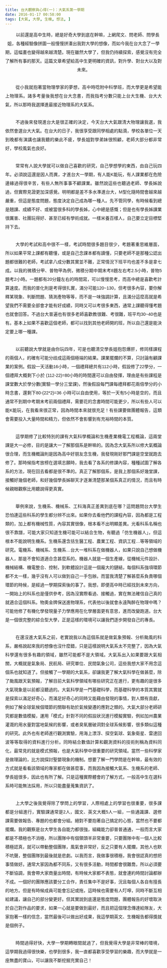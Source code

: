 ```yaml
---
title: 台大觀察與心得(一)：大氣系第一學期
date: 2016-01-17 00:58:00
tags: [大氣, 大學, 生機, 想法, ]
---
```


<div align="center" class="MsoNormal" style="text-align: center;">
<div align="center" class="MsoNormal" style="line-height: 250%;">
<div align="center" class="MsoNormal" style="line-height: 200%;">
<div style="text-align: -webkit-center;">
<span style="font-family: &#x5FAE;&#x8EDF;&#x6B63;&#x9ED1;&#x9AD4;, sans-serif; text-align: justify;">&#xA0; &#xA0; &#xA0; &#xA0;</span><span style="font-family: &#x5FAE;&#x8EDF;&#x6B63;&#x9ED1;&#x9AD4;, sans-serif; text-align: justify;">&#x4EE5;&#x524D;&#x9084;&#x662F;&#x9AD8;&#x4E2D;&#x751F;&#x6642;&#xFF0C;&#x7E3D;&#x662F;&#x597D;&#x5947;&#x5927;&#x5B78;&#x5230;&#x5E95;&#x5728;&#x5E79;&#x561B;&#xFF0C;&#x4E0A;&#x7DB2;&#x722C;&#x6587;&#x3001;&#x554F;&#x8001;&#x5E2B;&#x3001;&#x554F;&#x5B78;&#x9577;&#x59D0;&#xFF0C;&#x5404;&#x7A2E;&#x7D93;&#x9A57;&#x50CF;&#x62FC;&#x5716;&#x4E00;&#x822C;&#x6162;&#x6162;&#x62FC;&#x6E4A;&#x51FA;&#x6211;&#x5C0D;&#x5927;&#x5B78;&#x7684;&#x60F3;&#x50CF;&#xFF0C;&#x800C;&#x5982;&#x4ECA;&#x6211;&#x5728;&#x53F0;&#x5927;&#x5FF5;&#x4E86;&#x4E00;&#x5B78;&#x671F;&#xFF0C;&#x9019;&#x5E45;&#x756B;&#x4E5F;&#x8B8A;&#x5F97;&#x8D8A;&#x4F86;&#x8D8A;&#x6E05;&#x695A;&#x3002;&#x73FE;&#x5728;&#x96D6;&#x7136;&#x5927;&#x5B78;&#x4E86;&#xFF0C;&#x4F46;&#x6211;&#x4ECD;&#x6301;&#x7E8C;&#x63A2;&#x7D22;&#xFF0C;&#x611F;&#x89BA;&#x6C92;&#x6709;&#x5B8C;&#x5168;&#x4E86;&#x89E3;&#x6240;&#x6709;&#x4E8B;&#x7684;&#x90A3;&#x5929;&#x3002;&#x9019;&#x7BC7;&#x6587;&#x7AE0;&#x5E0C;&#x671B;&#x7D66;&#x9AD8;&#x4E2D;&#x751F;&#x66F4;&#x660E;&#x78BA;&#x7684;&#x8CC7;&#x8A0A;&#xFF0C;&#x5C0D;&#x5347;&#x5B78;&#x3001;&#x5C0D;&#x53F0;&#x5927;&#x4EE5;&#x53CA;&#x5C0D;&#x672A;&#x4F86;&#x3002;</span></div>
</div>
<div class="MsoNormal" style="line-height: 200%; text-align: justify; text-justify: inter-ideograph;">
<br>
<!-- more --> 
<a name="more"></a></div>
<div class="MsoNormal" style="line-height: 200%; text-align: justify; text-justify: inter-ideograph;">
<span lang="EN-US" style="font-family: &quot;&#x5FAE;&#x8EDF;&#x6B63;&#x9ED1;&#x9AD4;&quot; , sans-serif;">&#xA0;&#xA0;&#xA0;&#xA0;&#xA0;&#xA0;&#xA0; </span><span style="font-family: &quot;&#x5FAE;&#x8EDF;&#x6B63;&#x9ED1;&#x9AD4;&quot; , sans-serif;">&#x5F9E;&#x5C0F;&#x6211;&#x5C31;&#x62B1;&#x8457;&#x7576;&#x7269;&#x7406;&#x5B78;&#x5BB6;&#x7684;&#x5922;&#x60F3;&#xFF0C;&#x9AD8;&#x4E2D;&#x6642;&#x5538;&#x9644;&#x4E2D;&#x79D1;&#x5B78;&#x73ED;&#xFF0C;&#x800C;&#x5927;&#x5B78;&#x66F4;&#x662F;&#x5E0C;&#x671B;&#x80FD;&#x4E0A;&#x7269;&#x7406;&#x7CFB;&#x3002;&#x8AF8;&#x591A;&#x8003;&#x91CF;&#x5F8C;&#x6211;&#x60F3;&#x5728;&#x53F0;&#x5927;&#x5FF5;&#x66F8;&#xFF0C;&#x800C;&#x6211;&#x6307;&#x8003;&#x5206;&#x6578;&#x53EA;&#x80FD;&#x4E0A;&#x53F0;&#x5927;&#x751F;&#x6A5F;&#x3001;&#x53F0;&#x5927;&#x5927;&#x6C23;&#xFF0C;&#x6240;&#x4EE5;&#x90A3;&#x6642;&#x6211;&#x9078;&#x64C7;&#x9032;&#x6700;&#x63A5;&#x8FD1;&#x7269;&#x7406;&#x7CFB;&#x7684;&#x5927;&#x6C23;&#x7CFB;&#x3002;<span lang="EN-US"><o:p></o:p></span></span></div>
<div class="MsoNormal" style="line-height: 200%; text-align: justify; text-justify: inter-ideograph;">
<br></div>
<div class="MsoNormal" style="line-height: 200%; text-align: justify; text-justify: inter-ideograph;">
<span lang="EN-US" style="font-family: &quot;&#x5FAE;&#x8EDF;&#x6B63;&#x9ED1;&#x9AD4;&quot; , sans-serif;">&#xA0;&#xA0;&#xA0;&#xA0;&#xA0;&#xA0;&#xA0; </span><span style="font-family: &quot;&#x5FAE;&#x8EDF;&#x6B63;&#x9ED1;&#x9AD4;&quot; , sans-serif;">&#x4E0D;&#x904E;&#x5F8C;&#x4F86;&#x767C;&#x73FE;&#x9032;&#x53F0;&#x5927;&#x662F;&#x5F88;&#x6B63;&#x78BA;&#x7684;&#x6C7A;&#x5B9A;&#xFF0C;&#x4ECA;&#x5929;&#x53F0;&#x5927;&#x5927;&#x6C23;&#x8DDF;&#x6E05;&#x5927;&#x7269;&#x7406;&#x8B93;&#x6211;&#x9078;&#xFF0C;&#x6211;&#x4F9D;&#x7136;&#x6703;&#x9078;&#x53F0;&#x5927;&#x5927;&#x6C23;&#x3002;&#x5728;&#x53F0;&#x5927;&#x7684;&#x65E5;&#x5B50;&#xFF0C;&#x6211;&#x5F88;&#x4EAB;&#x53D7;&#x8DDF;&#x540C;&#x5B78;&#x76F8;&#x8655;&#x7684;&#x9EDE;&#x6EF4;&#xFF0C;&#x5B78;&#x6821;&#x5404;&#x55AE;&#x4F4D;&#x4E00;&#x5929;&#x5230;&#x665A;&#x90FD;&#x6709;&#x6F14;&#x8B1B;&#x4E5F;&#x8B93;&#x6211;&#x807D;&#x7684;&#x6A02;&#x6B64;&#x4E0D;&#x75B2;&#xFF0C;&#x5B78;&#x9577;&#x59D0;&#x5C0D;&#x5B78;&#x5F1F;&#x59B9;&#x5F88;&#x7167;&#x9867;&#xFF0C;&#x8001;&#x5E2B;&#x5927;&#x90E8;&#x5206;&#x90FD;&#x975E;&#x5E38;&#x597D;&#xFF0C;&#x5B78;&#x6821;&#x98A8;&#x6C23;&#x4E5F;&#x826F;&#x597D;&#x3002;<span lang="EN-US"><o:p></o:p></span></span></div>
<div class="MsoNormal" style="line-height: 200%; text-align: justify; text-justify: inter-ideograph;">
<br></div>
<div class="MsoNormal" style="line-height: 200%; text-align: justify; text-justify: inter-ideograph;">
<span lang="EN-US" style="font-family: &quot;&#x5FAE;&#x8EDF;&#x6B63;&#x9ED1;&#x9AD4;&quot; , sans-serif;">&#xA0;&#xA0;&#xA0;&#xA0;&#xA0;&#xA0;&#xA0; </span><span style="font-family: &quot;&#x5FAE;&#x8EDF;&#x6B63;&#x9ED1;&#x9AD4;&quot; , sans-serif;">&#x5E38;&#x5E38;&#x6709;&#x4EBA;&#x8AAA;&#x5927;&#x5B78;&#x5C31;&#x53EF;&#x4EE5;&#x505A;&#x81EA;&#x5DF1;&#x559C;&#x6B61;&#x7684;&#x7814;&#x7A76;&#xFF0C;&#x81EA;&#x5DF1;&#x5B78;&#x60F3;&#x5B78;&#x7684;&#x6771;&#x897F;&#xFF0C;&#x7531;&#x81EA;&#x5DF1;&#x73A9;&#x56DB;&#x5E74;&#x3002;&#x5FC5;&#x9808;&#x8AAA;&#x9019;&#x9084;&#x662F;&#x56E0;&#x4EBA;&#x800C;&#x7570;&#xFF0C;&#x624D;&#x9032;&#x53F0;&#x5927;&#x4E00;&#x5B78;&#x671F;&#xFF0C;&#x6709;&#x4EBA;&#x80FD;<span lang="EN-US">K</span>&#x80FD;&#x73A9;&#xFF0C;&#x6709;&#x4EBA;&#x8AB2;&#x696D;&#x90FD;&#x5728;&#x5371;&#x96AA;&#x908A;&#x7DE3;&#x904E;&#x5F97;&#x5F88;&#x8F9B;&#x82E6;&#xFF0C;&#x6709;&#x4E9B;&#x4EBA;&#x7121;&#x6240;&#x4E8B;&#x4E8B;&#x4E0D;&#x9867;&#x8AB2;&#x696D;&#x3002;&#x96D6;&#x7136;&#x8AAA;&#x9019;&#x4E9B;&#x4E5F;&#x807D;&#x904E;&#x8001;&#x5E2B;&#x3001;&#x5B78;&#x9577;&#x59CA;&#x8AAA;&#x904E;&#xFF0C;&#x4F46;&#x5BE6;&#x969B;&#x898B;&#x8B49;&#x66F4;&#x52A0;&#x6DF1;&#x611F;&#x89BA;&#x3002;&#x660E;&#x660E;&#x90FD;&#x662F;&#x5DEE;&#x4E0D;&#x591A;&#x6C34;&#x6E96;&#x9032;&#x53F0;&#x5927;&#xFF0C;<span lang="EN-US">M</span>&#x578B;&#x5316;&#x96A8;&#x6642;&#x9593;&#x6703;&#x8D8A;&#x4F86;&#x8D8A;&#x56B4;&#x91CD;&#xFF0C;&#x4F46;&#x9019;&#x662F;&#x614B;&#x5EA6;&#x554F;&#x984C;&#xFF0C;&#x614B;&#x5EA6;&#x6C7A;&#x5B9A;&#x81EA;&#x5DF1;&#x6210;&#x70BA;&#x54EA;&#x4E00;&#x7A2E;&#x4EBA;&#x3002;&#x5148;&#x4E0D;&#x7BA1;&#x540C;&#x5B78;&#xFF0C;&#x6709;&#x6642;&#x5019;&#x770B;&#x5230;&#x7E3D;&#x662F;&#x7FF9;&#x8AB2;&#x3001;&#x6210;&#x7E3E;&#x4E0D;&#x597D;&#x3001;&#x6216;&#x88AB;&#x7576;&#x5F88;&#x591A;&#x79D1;&#x7684;&#x5B78;&#x9577;&#x59CA;&#xFF0C;&#x5FC3;&#x4E2D;&#x7E3D;&#x662F;&#x611F;&#x6168;&#xFF1B;&#x4F46;&#x662F;&#x4E5F;&#x6709;&#x5B78;&#x9577;&#x59CA;&#x8AB2;&#x696D;&#x5F88;&#x53B2;&#x5BB3;&#x3001;&#x793E;&#x5718;&#x73A9;&#x5F97;&#x597D;&#x3001;&#x751A;&#x81F3;&#x5DF2;&#x7D93;&#x6709;&#x5B78;&#x8853;&#x6210;&#x5C31;&#x3002;&#x4E00;&#x6A23;&#x7C73;&#x990A;&#x767E;&#x6A23;&#x4EBA;&#xFF0C;&#x81EA;&#x5DF1;&#x8981;&#x7ACB;&#x5B9A;&#x76EE;&#x6A19;&#x5805;&#x6301;&#x4E0B;&#x53BB;&#x3002;<span lang="EN-US"><o:p></o:p></span></span></div>
<div class="MsoNormal" style="line-height: 200%; text-align: justify; text-justify: inter-ideograph;">
<br></div>
<div class="MsoNormal" style="line-height: 200%; text-align: justify; text-justify: inter-ideograph;">
<span lang="EN-US" style="font-family: &quot;&#x5FAE;&#x8EDF;&#x6B63;&#x9ED1;&#x9AD4;&quot; , sans-serif;">&#xA0;&#xA0;&#xA0;&#xA0;&#xA0;&#xA0;&#xA0; </span><span style="font-family: &quot;&#x5FAE;&#x8EDF;&#x6B63;&#x9ED1;&#x9AD4;&quot; , sans-serif;">&#x5927;&#x5B78;&#x7684;&#x8003;&#x8A66;&#x548C;&#x9AD8;&#x4E2D;&#x5F88;&#x4E0D;&#x4E00;&#x6A23;&#xFF0C;&#x8003;&#x8A66;&#x6642;&#x9593;&#x5F88;&#x591A;&#x984C;&#x76EE;&#x5F88;&#x5C11;&#xFF0C;&#x8003;&#x984C;&#x8457;&#x91CD;&#x601D;&#x7DAD;&#x5C64;&#x9762;&#xFF0C;&#x6240;&#x4EE5;&#x5982;&#x679C;&#x5E73;&#x5E38;&#x4E0A;&#x8AB2;&#x90FD;&#x6709;&#x807D;&#x61C2;&#xFF0C;&#x6216;&#x662F;&#x81EA;&#x5DF1;&#x5FF5;&#x8AB2;&#x672C;&#x90FD;&#x6709;&#x8B80;&#x61C2;&#xFF0C;&#x53EA;&#x8981;&#x8001;&#x5E2B;&#x4E0D;&#x662F;&#x90A3;&#x7A2E;&#x516C;&#x8A8D;&#x51FA;&#x984C;&#x90FD;&#x5F88;&#x96E3;&#x7684;&#x8001;&#x5E2B;&#xFF0C;&#x8003;&#x8A66;&#x62FF;&#x516B;&#x6210;&#x5206;&#x6578;&#x5176;&#x5BE6;&#x4E26;&#x4E0D;&#x96E3;&#xFF0C;&#x6B63;&#x5E38;&#x60C5;&#x6CC1;&#x4E0B;&#x73ED;&#x5E73;&#x5747;&#x4E5F;&#x5DEE;&#x4E0D;&#x591A;&#x662F;&#x62FF;&#x4E03;&#x6210;&#x3002;&#x4EE5;&#x6211;&#x7684;&#x5FAE;&#x7A4D;&#x5206;&#x7532;&#x3001;&#x666E;&#x7269;&#x7532;&#x70BA;&#x4F8B;&#xFF0C;&#x5FAE;&#x7A4D;&#x5206;&#x671F;&#x4E2D;&#x671F;&#x672B;&#x8003;<span lang="EN-US">8</span>&#x984C;&#x5DE6;&#x53F3;&#x8003;<span lang="EN-US">2.5</span>&#x5C0F;&#x6642;&#xFF0C;&#x666E;&#x7269;<span lang="EN-US">5</span>&#x984C;&#x8003;<span lang="EN-US">2</span>&#x5C0F;&#x6642;&#x3002;&#x4E00;&#x984C;&#x90FD;&#x6709;<span lang="EN-US">20</span>&#x5206;&#x9418;&#x5DE6;&#x53F3;&#x7684;&#x6642;&#x9593;&#x5BEB;&#xFF0C;&#x53EF;&#x4EE5;&#x6162;&#x6162;&#x601D;&#x8003;&#xFF0C;&#x800C;&#x9AD8;&#x4E2D;&#x7E3D;&#x662F;&#x559C;&#x6B61;&#x8003;&#x8A08;&#x7B97;&#x901F;&#x5EA6;&#x3002;&#x800C;&#x6211;&#x7684;&#x666E;&#x5316;&#x5247;&#x662F;&#x8003;&#x5F97;&#x5F88;&#x624E;&#x5BE6;&#xFF0C;&#x6EFF;&#x5206;&#x53EF;&#x80FD;<span lang="EN-US">120~130</span>&#xFF0C;&#x4F46;&#x8003;&#x5F88;&#x591A;&#x5167;&#x5BB9;&#xFF0C;&#x8981;&#x4F60;&#x89E3;&#x91CB;&#x67D0;&#x73FE;&#x8C61;&#x3001;&#x5224;&#x65B7;&#x554F;&#x984C;&#x3001;&#x731C;&#x6E2C;&#x7522;&#x7269;&#x7B49;&#x7B49;&#xFF0C;&#x800C;&#x4E0D;&#x662F;&#x4E00;&#x5473;&#x5F37;&#x8ABF;&#x8A08;&#x7B97;&#xFF0C;&#x4E14;&#x6EFF;&#x5206;&#x9019;&#x9EBC;&#x9AD8;&#x5C31;&#x662F;&#x5E0C;&#x671B;&#x6211;&#x5011;&#x4E0D;&#x9700;&#x8981;&#x5168;&#x90E8;&#x6703;&#x624D;&#x80FD;&#x6709;&#x597D;&#x6210;&#x7E3E;&#xFF0C;&#x540C;&#x6642;&#x53C8;&#x53EF;&#x4EE5;&#x8003;&#x5F88;&#x591A;&#x6771;&#x897F;&#xFF0C;&#x901A;&#x5E38;&#x4E0A;&#x8AB2;&#x807D;&#x5F97;&#x61C2;&#x8003;&#x984C;&#x4E5F;&#x5C31;&#x6703;&#x56DE;&#x7B54;&#x3002;&#x4E0D;&#x904E;&#x53F0;&#x5927;&#x666E;&#x904D;&#x4E5F;&#x6709;&#x5F88;&#x591A;&#x8001;&#x5E2B;&#x559C;&#x6B61;&#x6559;&#x5F88;&#x96E3;&#x3001;&#x8003;&#x5F88;&#x96E3;&#xFF0C;&#x73ED;&#x5E73;&#x5747;<span lang="EN-US">30~40</span>&#x4E5F;&#x662F;&#x6709;&#x3002;&#x57FA;&#x672C;&#x4E0A;&#x5982;&#x679C;&#x4E0D;&#x559C;&#x6B61;&#x9019;&#x500B;&#x8001;&#x5E2B;&#xFF0C;&#x90FD;&#x53EF;&#x4EE5;&#x627E;&#x5230;&#x5176;&#x4ED6;&#x8001;&#x5E2B;&#x958B;&#x7684;&#x73ED;&#xFF0C;&#x6240;&#x4EE5;&#x81EA;&#x5DF1;&#x9084;&#x662F;&#x80FD;&#x6C7A;&#x5B9A;&#x8981;&#x4E0A;&#x54EA;&#x4E00;&#x7A2E;&#x8AB2;&#x3002;<span lang="EN-US"><o:p></o:p></span></span></div>
<div class="MsoNormal" style="line-height: 200%; text-align: justify; text-justify: inter-ideograph;">
<br></div>
<div class="MsoNormal" style="line-height: 200%; text-align: justify; text-justify: inter-ideograph;">
<span lang="EN-US" style="font-family: &quot;&#x5FAE;&#x8EDF;&#x6B63;&#x9ED1;&#x9AD4;&quot; , sans-serif;">&#xA0;&#xA0;&#xA0;&#xA0;&#xA0;&#xA0;&#xA0; </span><span style="font-family: &quot;&#x5FAE;&#x8EDF;&#x6B63;&#x9ED1;&#x9AD4;&quot; , sans-serif;">&#x4EE5;&#x524D;&#x807D;&#x8AAA;&#x5927;&#x5B78;&#x5C31;&#x662F;&#x7531;&#x4F60;&#x73A9;&#x56DB;&#x5E74;&#xFF0C;&#x53EF;&#x662F;&#x4E5F;&#x807D;&#x6E05;&#x4EA4;&#x5B78;&#x9577;&#x59D0;&#x62B1;&#x6028;&#x7206;&#x809D;&#xFF0C;&#x4FEE;&#x540C;&#x6A23;&#x8AB2;&#x7A0B;&#x7684;&#x5169;&#x500B;&#x4EBA;&#xFF0C;&#x7684;&#x78BA;&#x6709;&#x53EF;&#x80FD;&#x5206;&#x6B67;&#x6210;&#x9019;&#x5169;&#x500B;&#x6975;&#x7AEF;&#x7684;&#x7D50;&#x679C;&#x3002;&#x8AB2;&#x696D;&#x64FA;&#x721B;&#x7684;&#x4E0D;&#x7B97;&#xFF0C;&#x53EA;&#x8A0E;&#x8AD6;&#x6709;&#x9867;&#x8AB2;&#x696D;&#x7684;&#x6848;&#x4F8B;&#x3002;&#x5047;&#x8A2D;&#x4E00;&#x5929;&#x6D3B;&#x52D5;<span lang="EN-US">16</span>&#x5C0F;&#x6642;&#xFF0C;&#x4E00;&#x500B;&#x79AE;&#x62DC;&#x7E3D;&#x5171;&#x6709;<span lang="EN-US">112</span>&#x5C0F;&#x6642;&#xFF0C;&#x5047;&#x8A2D;&#x4FEE;&#x4E86;<span lang="EN-US">22</span>&#x5B78;&#x5206;&#xFF0C;&#x4E00;&#x500B;&#x79AE;&#x62DC;&#x5927;&#x6982;&#x5269;&#x4E0B;&#x5C0F;&#x65BC;<span lang="EN-US"> (112-22)=80</span>&#x5C0F;&#x6642;&#x7684;&#x6642;&#x9593;&#x9084;&#x53EF;&#x4EE5;&#x81EA;&#x7531;&#x767C;&#x63EE;&#xFF0C;&#x7406;&#x7531;&#x662F;&#x6709;&#x4E9B;&#x8AB2;&#x7A0B;&#x662F;&#x8AB2;&#x5802;&#x6578;&#x5927;&#x65BC;&#x5B78;&#x5206;&#x6578;<span lang="EN-US">(</span>&#x5BE6;&#x9A57;&#x4E00;&#x5B78;&#x5206;&#x4E09;&#x5802;&#x8AB2;<span lang="EN-US">)</span>&#xFF0C;&#x7136;&#x5F8C;&#x5047;&#x8A2D;&#x6BCF;&#x9580;&#x8AB2;&#x6BCF;&#x79AE;&#x62DC;&#x90FD;&#x82B1;&#x5169;&#x500D;&#x5B78;&#x5206;&#x7684;&#x5C0F;&#x6642;&#x5FF5;&#x66F8;&#xFF0C;&#x9084;&#x5269;&#x4E0B;<span lang="EN-US">80-(22*2)=36 </span>&#x5C0F;&#x6642;&#x53EF;&#x4EE5;&#x81EA;&#x7531;&#x4F7F;&#x7528;&#xFF0C;&#x7B49;&#x65BC;&#x4E00;&#x5929;&#x6709;<span lang="EN-US">5</span>&#x5C0F;&#x6642;&#x662F;&#x7A7A;&#x7684;&#xFF0C;&#x800C;&#x4E14;&#x901A;&#x5E38;&#x4E0D;&#x5230;&#x671F;&#x4E2D;&#x8003;&#x671F;&#x672B;&#x8003;&#x524D;&#x5169;&#x500B;&#x79AE;&#x62DC;&#xFF0C;&#x9700;&#x8981;&#x82B1;&#x7684;&#x5FF5;&#x66F8;&#x6642;&#x9593;&#x53EF;&#x80FD;&#x66F4;&#x5C11;&#xFF0C;&#x6240;&#x4EE5;&#x6709;&#x4E9B;&#x4EBA;&#x53EF;&#x4EE5;&#x80FD;<span lang="EN-US">K</span>&#x80FD;&#x73A9;&#xFF0C;&#x5728;&#x6211;&#x770B;&#x4F86;&#x5F88;&#x6B63;&#x5E38;&#xFF0C;&#x56E0;&#x70BA;&#x6642;&#x9593;&#x672C;&#x4F86;&#x5C31;&#x5F88;&#x5145;&#x8DB3;&#xFF01;&#x6709;&#x4E9B;&#x8AB2;&#x8981;&#x505A;&#x5718;&#x9AD4;&#x5831;&#x544A;&#xFF0C;&#x9019;&#x985E;&#x6703;&#x9700;&#x8981;&#x6295;&#x5165;&#x5927;&#x91CF;&#x6642;&#x9593;&#x548C;&#x7CBE;&#x529B;&#xFF0C;&#x4F46;&#x4F9D;&#x7136;&#x4E0D;&#x6703;&#x5F71;&#x97FF;&#x5230;&#x6709;&#x5145;&#x88D5;&#x6642;&#x9593;&#x7684;&#x672C;&#x8CEA;&#x3002;<span lang="EN-US"><o:p></o:p></span></span></div>
<div class="MsoNormal" style="line-height: 200%; text-align: justify; text-justify: inter-ideograph;">
<br></div>
<div class="MsoNormal" style="line-height: 200%; text-align: justify; text-justify: inter-ideograph;">
<span lang="EN-US" style="font-family: &quot;&#x5FAE;&#x8EDF;&#x6B63;&#x9ED1;&#x9AD4;&quot; , sans-serif;">&#xA0;&#xA0;&#xA0;&#xA0;&#xA0;&#xA0;&#xA0; </span><span style="font-family: &quot;&#x5FAE;&#x8EDF;&#x6B63;&#x9ED1;&#x9AD4;&quot; , sans-serif;">&#x9019;&#x5B78;&#x671F;&#x4FEE;&#x4E86;&#x6BD4;&#x8F03;&#x7279;&#x5225;&#x7684;&#x8AB2;&#x6709;&#x5927;&#x6C23;&#x79D1;&#x5B78;&#x6982;&#x8AD6;&#x548C;&#x751F;&#x6A5F;&#x7522;&#x696D;&#x6A5F;&#x96FB;&#x5DE5;&#x7A0B;&#x6982;&#x8AD6;&#xFF0C;&#x9019;&#x5169;&#x5802;&#x8AB2;&#x662F;&#x5927;&#x4E00;&#x5FC5;&#x4FEE;&#xFF0C;&#x76EE;&#x7684;&#x662F;&#x8B93;&#x5927;&#x4E00;&#x4E86;&#x89E3;&#x90A3;&#x500B;&#x7CFB;&#x662F;&#x5E79;&#x561B;&#x7684;&#x3002;&#x56E0;&#x70BA;&#x5FF5;&#x5927;&#x6C23;&#x7CFB;&#x6240;&#x4EE5;&#x4FEE;&#x5927;&#x6C23;&#x6982;&#x8AD6;&#x5F88;&#x5408;&#x7406;&#xFF0C;&#x800C;&#x751F;&#x6A5F;&#x6982;&#x8AD6;&#x5247;&#x662F;&#x56E0;&#x70BA;&#x9AD8;&#x4E2D;&#x597D;&#x670B;&#x53CB;&#x5FF5;&#x751F;&#x6A5F;&#xFF0C;&#x6211;&#x767C;&#x73FE;&#x525B;&#x597D;&#x90A3;&#x9580;&#x8AB2;&#x662F;&#x7A7A;&#x5802;&#x5C31;&#x8DD1;&#x53BB;&#x4FEE;&#x4E86;&#x3002;&#x90A3;&#x6642;&#x5019;&#x6307;&#x8003;&#x653E;&#x699C;&#x5728;&#x9078;&#x586B;&#x5FD7;&#x9858;&#x6642;&#xFF0C;&#x6211;&#x53BB;&#x770B;&#x4E86;&#x5404;&#x7CFB;&#x7684;&#x4FEE;&#x8AB2;&#x5167;&#x5BB9;&#xFF0C;&#x7A2E;&#x7A2E;&#x8A66;&#x5716;&#x4E86;&#x89E3;&#x5404;&#x7CFB;&#x7684;&#x65B9;&#x6CD5;&#xFF0C;&#x73FE;&#x5728;&#x56DE;&#x53BB;&#x770B;&#x90FD;&#x662F;&#x5F88;&#x4E0D;&#x6E96;&#x7684;&#x3002;&#x771F;&#x6B63;&#x4E86;&#x89E3;&#x90A3;&#x500B;&#x7CFB;&#xFF0C;&#x662F;&#x6211;&#x4E0A;&#x90A3;&#x500B;&#x7CFB;&#x597D;&#x5E7E;&#x5802;&#x8AB2;&#xFF0C;&#x63A5;&#x89F8;&#x597D;&#x5E7E;&#x500B;&#x8001;&#x5E2B;&#xFF0C;&#x548C;&#x597D;&#x5E7E;&#x500B;&#x5B78;&#x9577;&#x59CA;&#x804A;&#x5929;&#x624D;&#x9010;&#x6F38;&#x6E05;&#x695A;&#x90A3;&#x67D0;&#x500B;&#x7CFB;&#x771F;&#x6B63;&#x7684;&#x60C5;&#x6CC1;&#xFF0C;&#x800C;&#x4E14;&#x6709;&#x6642;&#x5019;&#x89AA;&#x773C;&#x89C0;&#x5BDF;&#x6BD4;&#x7528;&#x807D;&#x8AAA;&#x5F97;&#x66F4;&#x771F;&#x5BE6;&#x3002;<span lang="EN-US"><o:p></o:p></span></span></div>
<div class="MsoNormal" style="line-height: 200%; text-align: justify; text-justify: inter-ideograph;">
<br></div>
<div class="MsoNormal" style="line-height: 200%; text-align: justify; text-justify: inter-ideograph;">
<span lang="EN-US" style="font-family: &quot;&#x5FAE;&#x8EDF;&#x6B63;&#x9ED1;&#x9AD4;&quot; , sans-serif;">&#xA0;&#xA0;&#xA0;&#xA0;&#xA0;&#xA0;&#xA0; </span><span style="font-family: &quot;&#x5FAE;&#x8EDF;&#x6B63;&#x9ED1;&#x9AD4;&quot; , sans-serif;">&#x8209;&#x4F8B;&#x4F86;&#x8AAA;&#xFF0C;&#x751F;&#x6A5F;&#x7CFB;&#x3001;&#x6A5F;&#x68B0;&#x7CFB;&#x3001;&#x5DE5;&#x79D1;&#x6D77;&#x771F;&#x6B63;&#x5DEE;&#x7570;&#x5230;&#x5E95;&#x5728;&#x54EA;&#xFF1F;&#x9019;&#x554F;&#x984C;&#x554F;&#x53F0;&#x5927;&#x5B78;&#x751F;&#x6050;&#x6015;&#x9023;&#x9019;&#x4E9B;&#x79D1;&#x7CFB;&#x7684;&#x5B78;&#x751F;&#x90FD;&#x5206;&#x8FA8;&#x4E0D;&#x51FA;&#x4F86;&#x3002;&#x5982;&#x679C;&#x4F60;&#x53BB;&#x770B;&#x4ED6;&#x5011;&#x7684;&#x8AB2;&#x7A0B;&#x5167;&#x5BB9;&#xFF0C;&#x56E0;&#x70BA;&#x90FD;&#x662F;&#x5DE5;&#x7A0B;&#x985E;&#x7684;&#xFF0C;&#x52A0;&#x4E0A;&#x90FD;&#x6709;&#x6A5F;&#x68B0;&#x6027;&#x8CEA;&#xFF0C;&#x5167;&#x5BB9;&#x5176;&#x5BE6;&#x5F88;&#x50CF;&#xFF0C;&#x6839;&#x672C;&#x770B;&#x4E0D;&#x51FA;&#x660E;&#x986F;&#x5DEE;&#x7570;&#x3002;&#x5149;&#x770B;&#x79D1;&#x7CFB;&#x540D;&#x7A31;&#x4E5F;&#x5F88;&#x4E0D;&#x9760;&#x8B5C;&#xFF0C;&#x53EF;&#x80FD;&#x5927;&#x5BB6;&#x53EA;&#x77E5;&#x9053;&#x751F;&#x6A5F;&#x53EF;&#x80FD;&#x53EF;&#x4EE5;&#x7D50;&#x5408;&#x751F;&#x7269;&#xFF0C;&#x6709;&#x807D;&#x904E;&#x300C;&#x4EFF;&#x751F;&#x6A5F;&#x5668;&#x4EBA;&#x300D;&#xFF0C;&#x4F46;&#x9019;&#x6839;&#x672C;&#x4E0D;&#x80FD;&#x8AAA;&#x660E;&#x751F;&#x6A5F;&#x7CFB;&#x3002;&#x751F;&#x6A5F;&#x7CFB;&#x9084;&#x542B;&#x62EC;&#x751F;&#x91AB;&#x5DE5;&#x7A0B;&#x3001;&#x8FB2;&#x696D;&#x5DE5;&#x7A0B;&#x3001;&#x8CC7;&#x8A0A;&#x5DE5;&#x7A0B;&#x2026;&#x7B49;&#x7B49;&#x9818;&#x57DF;&#x7684;&#x7814;&#x7A76;&#x3002;&#x96FB;&#x6A5F;&#x7CFB;&#x3001;&#x6A5F;&#x68B0;&#x7CFB;&#x3001;&#x751F;&#x6A5F;&#x7CFB;&#x2026;&#x53F0;&#x5927;&#x4E00;&#x5806;&#x79D1;&#x7CFB;&#x5728;&#x505A;&#x6A5F;&#x5668;&#x4EBA;&#xFF0C;&#x5982;&#x679C;&#x53EA;&#x8AAA;&#x81EA;&#x5DF1;&#x60F3;&#x505A;&#x6A5F;&#x5668;&#x4EBA;&#xFF0C;&#x90A3;&#x662F;&#x4E0D;&#x6703;&#x77E5;&#x9053;&#x9069;&#x5408;&#x5FF5;&#x751A;&#x9EBC;&#x7CFB;&#x7684;&#x3002;&#x6A5F;&#x5668;&#x4EBA;&#x5C31;&#x662F;&#x4E00;&#x500B;&#x751F;&#x7522;&#x7DDA;&#xFF0C;&#x5F9E;&#x6A5F;&#x68B0;&#x5143;&#x4EF6;&#x8A2D;&#x8A08;&#x3001;&#x6A5F;&#x68B0;&#x7D50;&#x69CB;&#x3001;&#x6A5F;&#x96FB;&#x6574;&#x5408;&#x3001;&#x63A7;&#x5236;&#xFF0C;&#x5230;&#x8EDF;&#x9AD4;&#x8A2D;&#x8A08;&#x9019;&#x662F;&#x4E00;&#x500B;&#x9F90;&#x5927;&#x7684;&#x93C8;&#x7D50;&#xFF0C;&#x6BCF;&#x500B;&#x79D1;&#x7CFB;&#x5F37;&#x9805;&#x74B0;&#x7BC0;&#x90FD;&#x4E0D;&#x592A;&#x4E00;&#x6A23;&#xFF0C;&#x5E7E;&#x4E4E;&#x6C92;&#x6709;&#x4EBA;&#x53EF;&#x4EE5;&#x505A;&#x5230;&#x81EA;&#x5DF1;&#x4E00;&#x624B;&#x5305;&#x8FA6;&#x3002;&#x800C;&#x7576;&#x6211;&#x6E05;&#x695A;&#x4E86;&#x89E3;&#x751A;&#x9EBC;&#x7CFB;&#x8CA0;&#x8CAC;&#x54EA;&#x500B;&#x74B0;&#x7BC0;&#x7684;&#x6642;&#x5019;&#xFF0C;&#x662F;&#x7D93;&#x904E;&#x4E00;&#x5B78;&#x671F;&#x63A2;&#x7D22;&#x5F8C;&#x7684;&#x4E8B;&#x4E86;&#x3002;&#x6211;&#x60F3;&#xFF0C;&#x5373;&#x4FBF;&#x9AD8;&#x4E2D;&#x6642;&#x5DF2;&#x7D93;&#x627E;&#x5230;&#x672A;&#x4F86;&#x65B9;&#x5411;&#xFF0C;&#x4E00;&#x958B;&#x59CB;&#x4E0A;&#x7684;&#x79D1;&#x7CFB;&#x4E5F;&#x662F;&#x50C5;&#x4F9B;&#x53C3;&#x8003;&#xFF0C;&#x56E0;&#x70BA;&#x6C92;&#x5BE6;&#x969B;&#x770B;&#x904E;&#x3001;&#x63A5;&#x89F8;&#x904E;&#xFF0C;&#x5BE6;&#x5728;&#x7121;&#x6CD5;&#x78BA;&#x4FE1;&#x81EA;&#x5DF1;&#x771F;&#x7684;&#x5C31;&#x9069;&#x5408;&#x9019;&#x500B;&#x79D1;&#x7CFB;&#x3002;&#x7269;&#x5967;&#x91D1;&#x724C;&#x4FDD;&#x9001;&#x9032;&#x7269;&#x7406;&#x7CFB;&#xFF0C;&#x4EE3;&#x8868;&#x4ED6;&#x4EE5;&#x5F8C;&#x5C31;&#x6703;&#x6C38;&#x9060;&#x9676;&#x9189;&#x5728;&#x7269;&#x7406;&#x4E2D;&#x55CE;&#xFF1F;&#x53EF;&#x80FD;&#x4ED6;&#x4FEE;&#x4E86;&#x6709;&#x6A5F;&#x5316;&#x5B78;&#x767C;&#x73FE;&#x91CF;&#x5B50;&#x529B;&#x5B78;&#x61C9;&#x7528;&#x5728;&#x5316;&#x5B78;&#x5C64;&#x9762;&#x66F4;&#x6709;&#x610F;&#x601D;&#xFF0C;&#x9032;&#x800C;&#x6539;&#x8B8A;&#x8DD1;&#x9053;&#x3002;&#x53F0;&#x5927;&#x662F;&#x4E00;&#x500B;&#x5F88;&#x5B8C;&#x6574;&#x7684;&#x7D9C;&#x5408;&#x578B;&#x5927;&#x5B78;&#xFF0C;&#x6B63;&#x662F;&#x9019;&#x6A23;&#x7684;&#x74B0;&#x5883;&#x53EF;&#x4EE5;&#x8B93;&#x6211;&#x5011;&#x9010;&#x6B65;&#x958B;&#x767C;&#x81EA;&#x5DF1;&#x7684;&#x5C08;&#x9577;&#x3002;<span lang="EN-US"><o:p></o:p></span></span></div>
<div class="MsoNormal" style="line-height: 200%; text-align: justify; text-justify: inter-ideograph;">
<br></div>
<div class="MsoNormal" style="line-height: 200%; text-align: justify; text-justify: inter-ideograph;">
<span lang="EN-US" style="font-family: &quot;&#x5FAE;&#x8EDF;&#x6B63;&#x9ED1;&#x9AD4;&quot; , sans-serif;">&#xA0;&#xA0;&#xA0;&#xA0;&#xA0;&#xA0;&#xA0; </span><span style="font-family: &quot;&#x5FAE;&#x8EDF;&#x6B63;&#x9ED1;&#x9AD4;&quot; , sans-serif;">&#x5728;&#x9084;&#x6C92;&#x9032;&#x5927;&#x6C23;&#x7CFB;&#x4E4B;&#x524D;&#xFF0C;&#x8001;&#x5BE6;&#x8AAA;&#x6211;&#x4EE5;&#x70BA;&#x9019;&#x500B;&#x7CFB;&#x5C31;&#x662F;&#x505A;&#x6C23;&#x8C61;&#x9810;&#x5831;&#x3001;&#x5206;&#x6790;&#x98B1;&#x98A8;&#x7684;&#x79D1;&#x7CFB;&#xFF0C;&#x56B4;&#x683C;&#x8AAA;&#x8D77;&#x4F86;&#x6211;&#x7684;&#x60F3;&#x50CF;&#x4E5F;&#x6C92;&#x4EC0;&#x9EBC;&#x932F;&#xFF0C;&#x53EA;&#x662F;&#x9019;&#x6A23;&#x8AAA;&#x660E;&#x5927;&#x6C23;&#x7CFB;&#x592A;&#x4E0D;&#x5B8C;&#x6574;&#x4E86;&#xFF0C;&#x56E0;&#x70BA;&#x5927;&#x6C23;&#x79D1;&#x5B78;&#x9084;&#x6709;&#x5F88;&#x591A;&#x6709;&#x8DA3;&#x7684;&#x9818;&#x57DF;&#xFF0C;&#x96D6;&#x7136;&#x53EF;&#x80FD;&#x90FD;&#x4E0D;&#x662F;&#x5927;&#x9818;&#x57DF;&#x3002;&#x5927;&#x6C23;&#x7CFB;&#x51FA;&#x5165;&#x5982;&#x679C;&#x8981;&#x8DDF;&#x5927;&#x6C23;&#x76F8;&#x95DC;&#xFF0C;&#x5927;&#x6982;&#x5C31;&#x662F;&#x6C23;&#x8C61;&#x5C40;&#x3001;&#x6C11;&#x822A;&#x5C40;&#x3001;&#x7814;&#x7A76;&#x55AE;&#x4F4D;&#x3001;&#x6C11;&#x9593;&#x6C23;&#x8C61;&#x516C;&#x53F8;&#xFF0C;&#x9019;&#x4E9B;&#x6211;&#x60F3;&#x5927;&#x5BB6;&#x4E0D;&#x7528;&#x5FF5;&#x9019;&#x500B;&#x7CFB;&#x4E5F;&#x5C31;&#x77E5;&#x9053;&#x4E86;&#x3002;&#x4F46;&#x63A5;&#x89F8;&#x4E86;&#x4E00;&#x5B78;&#x671F;&#x7684;&#x5927;&#x6C23;&#x7CFB;&#xFF0C;&#x537B;&#x8B93;&#x6211;&#x66F4;&#x4E86;&#x89E3;&#x5927;&#x6C23;&#x79D1;&#x5B78;&#x5728;&#x505A;&#x751A;&#x9EBC;&#xFF0C;&#x9664;&#x4E86;&#x98B1;&#x98A8;&#x8DDF;&#x5929;&#x6C23;&#x9810;&#x5831;&#xFF0C;&#x4E86;&#x89E3;&#x76EE;&#x524D;&#x5927;&#x6C23;&#x79D1;&#x5B78;&#x9818;&#x57DF;&#x6709;&#x54EA;&#x4E9B;&#x7814;&#x7A76;&#x6B63;&#x5728;&#x9032;&#x884C;&#xFF0C;&#x66F4;&#x6709;&#x8DA3;&#x7684;&#x662F;&#x5F88;&#x591A;&#x5927;&#x6C23;&#x73FE;&#x8C61;&#x662F;&#x4EE5;&#x524D;&#x90FD;&#x6C92;&#x807D;&#x904E;&#x7684;&#x3002;&#x5927;&#x6C23;&#x79D1;&#x5B78;&#x662F;&#x4E00;&#x9580;&#x57FA;&#x790E;&#x79D1;&#x5B78;&#xFF0C;&#x800C;&#x57FA;&#x790E;&#x79D1;&#x5B78;&#x7684;&#x672C;&#x8CEA;&#x5176;&#x5BE6;&#x5C31;&#x662F;&#x63A2;&#x7D22;&#x4EE5;&#x6EFF;&#x8DB3;&#x597D;&#x5947;&#x5FC3;&#xFF0C;&#x800C;&#x6EFF;&#x8DB3;&#x597D;&#x5947;&#x5FC3;&#x7684;&#x540C;&#x6642;&#x53C8;&#x80FD;&#x85C9;&#x7531;&#x767C;&#x73FE;&#x7684;&#x4E8B;&#x60C5;&#xFF0C;&#x5C0D;&#x4EBA;&#x985E;&#x6709;&#x8CA2;&#x737B;&#xFF0C;&#x4F8B;&#x5982;&#x4E86;&#x89E3;&#x5168;&#x7403;&#x6C23;&#x5019;&#x500B;&#x74B0;&#x7BC0;&#x7684;&#x95DC;&#x806F;&#x6709;&#x52A9;&#x65BC;&#x6C23;&#x5019;&#x8B8A;&#x9077;&#x7684;&#x61C9;&#x5C0D;&#x4E4B;&#x985E;&#x7684;&#x3002;&#x5927;&#x6C23;&#x5927;&#x90E8;&#x5206;&#x8001;&#x5E2B;&#x7814;&#x7A76;&#x90FD;&#x662F;&#x6578;&#x503C;&#x6A21;&#x64EC;&#xFF0C;&#x904B;&#x7528;&#x300C;&#x6A21;&#x5F0F;&#x300D;&#x91DD;&#x5C0D;&#x4E0D;&#x540C;&#x7684;&#x5047;&#x8A2D;&#x72C0;&#x6CC1;&#x9032;&#x884C;&#x6A21;&#x64EC;&#x5BE6;&#x9A57;&#xFF0C;&#x4F8B;&#x5982;&#x52A0;&#x5DDE;&#x8FB2;&#x696D;&#x704C;&#x6E89;&#x7684;&#x7528;&#x6C34;&#x91CF;&#x5C0D;&#x7576;&#x5730;&#x6C23;&#x5019;&#x7684;&#x5F71;&#x97FF;&#xFF0C;&#x6216;&#x8005;&#x81ED;&#x6C27;&#x5C64;&#x7834;&#x6D1E;&#x5C0D;&#x5168;&#x7403;&#x7CFB;&#x5019;&#x5F71;&#x97FF;&#xFF0C;&#x5F88;&#x591A;&#x985E;&#x4F3C;&#x9019;&#x7A2E;&#x7684;&#x7814;&#x7A76;&#x3002;&#x6B64;&#x5916;&#x4E5F;&#x6709;&#x8001;&#x5E2B;&#x9032;&#x884C;&#x89C0;&#x6E2C;&#x5BE6;&#x9A57;&#xFF0C;&#x7528;&#x6D77;&#x4E0A;&#x6F02;&#x6D6E;&#x3001;&#x63A2;&#x7A7A;&#x6C23;&#x7403;&#x3001;&#x6C23;&#x8C61;&#x885B;&#x661F;&#x3001;&#x96F7;&#x9054;&#x56DE;&#x6CE2;&#x7B49;&#x7B49;&#x53D6;&#x5F97;&#x7684;&#x8CC7;&#x6599;&#x9032;&#x884C;&#x5206;&#x6790;&#x3002;&#x540C;&#x6642;&#x7D50;&#x5408;&#x6578;&#x503C;&#x8A08;&#x7B97;&#x548C;&#x89C0;&#x6E2C;&#x8CC7;&#x6599;&#x7684;&#x6280;&#x8853;&#x5247;&#x7A31;&#x70BA;&#x8CC7;&#x6599;&#x540C;&#x5316;&#xFF0C;&#x6700;&#x5E38;&#x898B;&#x7684;&#x5C31;&#x662F;&#x6A21;&#x5F0F;&#x9810;&#x5831;&#xFF0C;&#x4E5F;&#x662F;&#x5927;&#x6C23;&#x79D1;&#x5B78;&#x4E2D;&#x5F88;&#x91CD;&#x8981;&#x7684;&#x7814;&#x7A76;&#x9818;&#x57DF;&#x3002;&#x7576;&#x7136;&#x4E00;&#x4E9B;&#x79D1;&#x5B78;&#x5BB6;&#x662F;&#x505A;&#x7406;&#x8AD6;&#x7684;&#xFF0C;&#x6BD4;&#x65B9;&#x8AAA;&#x63A2;&#x8A0E;&#x8056;&#x5B30;&#x73FE;&#x8C61;&#x7684;&#x6A5F;&#x5236;&#x3002;&#x60F3;&#x8981;&#x4E86;&#x89E3;&#x4E00;&#x9580;&#x5B78;&#x554F;&#x662F;&#x5728;&#x5E79;&#x561B;&#xFF0C;&#x6700;&#x6709;&#x6548;&#x7684;&#x65B9;&#x5F0F;&#x5C31;&#x662F;&#x770B;&#x770B;&#x8A72;&#x9818;&#x57DF;&#x7684;&#x5C08;&#x5BB6;&#x90FD;&#x5728;&#x505A;&#x751A;&#x9EBC;&#x4E8B;&#xFF0C;&#x800C;&#x6211;&#x56E0;&#x70BA;&#x63A5;&#x89F8;&#x5927;&#x6C23;&#x7CFB;&#x3001;&#x751F;&#x6A5F;&#x7CFB;&#x7684;&#x8001;&#x5E2B;&#x3001;&#x5B78;&#x9577;&#x59D0;&#x5F88;&#x591A;&#xFF0C;&#x56E0;&#x6B64;&#x4E5F;&#x6709;&#x6240;&#x4E86;&#x89E3;&#x3002;&#x53EA;&#x662F;&#x9019;&#x7A2E;&#x5BE6;&#x969B;&#x9AD4;&#x6703;&#x7684;&#x4E86;&#x89E3;&#x65B9;&#x5F0F;&#xFF0C;&#x4E00;&#x822C;&#x9AD8;&#x4E2D;&#x751F;&#x5728;&#x9078;&#x79D1;&#x7CFB;&#x6642;&#x53EF;&#x80FD;&#x7121;&#x6CD5;&#x63A1;&#x7528;&#xFF0C;&#x6240;&#x4EE5;&#x53EA;&#x80FD;&#x76E1;&#x91CF;&#x8490;&#x96C6;&#x8CC7;&#x8A0A;&#x4E86;&#x3002;<span lang="EN-US"><o:p></o:p></span></span></div>
<div class="MsoNormal" style="line-height: 200%; text-align: justify; text-justify: inter-ideograph;">
<br></div>
<div class="MsoNormal" style="line-height: 200%; text-align: justify; text-justify: inter-ideograph;">
<span lang="EN-US" style="font-family: &quot;&#x5FAE;&#x8EDF;&#x6B63;&#x9ED1;&#x9AD4;&quot; , sans-serif;">&#xA0;&#xA0;&#xA0;&#xA0;&#xA0;&#xA0;&#xA0; </span><span style="font-family: &quot;&#x5FAE;&#x8EDF;&#x6B63;&#x9ED1;&#x9AD4;&quot; , sans-serif;">&#x4E0A;&#x5927;&#x5B78;&#x4E4B;&#x5F8C;&#x6211;&#x89BA;&#x5F97;&#x9664;&#x4E86;&#x5B78;&#x554F;&#x4E0A;&#x7684;&#x5B78;&#x7FD2;&#xFF0C;&#x4EBA;&#x969B;&#x76F8;&#x8655;&#x4E0A;&#x7684;&#x5B78;&#x7FD2;&#x4E5F;&#x5F88;&#x91CD;&#x8981;&#xFF0C;&#x5F88;&#x591A;&#x8AB2;&#x90FD;&#x662F;&#x5206;&#x7D44;&#x9032;&#x884C;&#xFF0C;&#x5BE6;&#x9A57;&#x8AB2;&#x901A;&#x5E38;&#x662F;<span lang="EN-US">2</span>&#x4EBA;&#xFF0C;&#x570B;&#x6587;&#x3001;&#x82F1;&#x6587;&#x5927;&#x6982;<span lang="EN-US">5</span>&#x4EBA;&#x4E00;&#x7D44;&#xFF0C;&#x4E00;&#x4E9B;&#x901A;&#x8B58;&#x8AB2;&#x3001;&#x9078;&#x4FEE;&#x8AB2;&#x9700;&#x8981;&#x505A;&#x5831;&#x544A;&#x3001;&#x5C08;&#x984C;&#x7684;&#x4E5F;&#x90FD;&#x6703;&#x5206;&#x7D44;&#x3002;&#x7D55;&#x5C0D;&#x4E0D;&#x8981;&#x62B1;&#x8457;&#x81EA;&#x5DF1;&#x641E;&#x5B9A;&#x7684;&#x5FC3;&#x614B;&#xFF0C;&#x7576;&#x7136;&#x4E5F;&#x4E0D;&#x8981;&#x90FD;&#x64FA;&#x721B;&#x3002;&#x6211;&#x7684;&#x89C0;&#x5BDF;&#x662F;&#x53F0;&#x5927;&#x5B78;&#x751F;&#x5404;&#x81EA;&#x80FD;&#x529B;&#x90FD;&#x5F88;&#x5F37;&#xFF0C;&#x7D44;&#x7E54;&#x80FD;&#x529B;&#x537B;&#x666E;&#x666E;&#x901A;&#x901A;&#xFF0C;&#x4E00;&#x822C;&#x800C;&#x8A00;&#x5927;&#x5BB6;&#x90FD;&#x662F;&#x4E0D;&#x7A4D;&#x6975;&#x4E5F;&#x4E0D;&#x6D88;&#x6975;&#xFF0C;&#x6240;&#x4EE5;&#x5718;&#x968A;&#x4E2D;&#x6709;&#x500B;&#x9818;&#x982D;&#x7F8A;&#x975E;&#x5E38;&#x91CD;&#x8981;&#xFF0C;&#x53EA;&#x8981;&#x5718;&#x968A;&#x4E2D;&#x6709;&#x4E00;&#x500B;&#x4EBA;&#x6BD4;&#x8F03;&#x7A4D;&#x6975;&#x8A8D;&#x771F;&#xFF0C;&#x5C31;&#x53EF;&#x4EE5;&#x5E36;&#x52D5;&#x6574;&#x500B;&#x5718;&#x968A;&#xFF0C;&#x98A8;&#x6C23;&#x6703;&#x975E;&#x5E38;&#x597D;&#xFF0C;&#x53CD;&#x4E4B;&#x53EA;&#x8981;&#x6709;&#x4EBA;&#x64FA;&#x721B;&#xFF0C;&#x5176;&#x4ED6;&#x4EBA;&#x4E5F;&#x9ED8;&#x4E0D;&#x542D;&#x8072;&#xFF0C;&#x6574;&#x500B;&#x5718;&#x968A;&#x5230;&#x6700;&#x5F8C;&#x5C31;&#x662F;&#x60B2;&#x5287;&#x3002;&#x4EE5;&#x6211;&#x800C;&#x8A00;&#xFF0C;&#x6211;&#x505A;&#x4E8B;&#x5F88;&#x7A4D;&#x6975;&#xFF0C;&#x6211;&#x6703;&#x5F88;&#x8A8D;&#x771F;&#x7684;&#x60F3;&#x628A;&#x4E8B;&#x60C5;&#x505A;&#x597D;&#x3002;&#x901A;&#x5E38;&#x5927;&#x5BB6;&#x56E0;&#x70BA;&#x90FD;&#x4E0D;&#x540C;&#x7CFB;&#xFF0C;&#x53C8;&#x6709;&#x5F88;&#x591A;&#x6D3B;&#x52D5;&#xFF0C;&#x6642;&#x9593;&#x90FD;&#x6703;&#x5F88;&#x96E3;&#x55AC;&#xFF0C;&#x6240;&#x4EE5;&#x5FC5;&#x9808;&#x8981;&#x4E0D;&#x65B7;&#x5354;&#x8ABF;&#xFF0C;&#x6211;&#x6703;&#x5E36;&#x5927;&#x5BB6;&#x5546;&#x91CF;&#x51FA;&#x6642;&#x9593;&#xFF0C;&#x6709;&#x6642;&#x5019;&#x5927;&#x5BB6;&#x90FD;&#x4E0D;&#x8868;&#x614B;&#xFF0C;&#x5C31;&#x6703;&#x9023;&#x7D04;&#x6642;&#x9593;&#x8A0E;&#x8AD6;&#x90FD;&#x8FA6;&#x4E0D;&#x6210;&#x3002;&#x4E00;&#x500B;&#x597D;&#x7684;&#x5718;&#x968A;&#x61C9;&#x8A72;&#x8981;&#x5206;&#x5DE5;&#x5408;&#x4F5C;&#xFF0C;&#x8CAC;&#x4EFB;&#x96C6;&#x4E2D;&#x4E0D;&#x662F;&#x597D;&#x4E8B;&#xFF0C;&#x6CC1;&#x4E14;&#x6BCF;&#x500B;&#x4EBA;&#x5404;&#x81EA;&#x6709;&#x64C5;&#x9577;&#x7684;&#x5730;&#x65B9;&#x3002;&#x4F46;&#x662F;&#x6709;&#x6642;&#x5019;&#x6210;&#x54E1;&#x53EF;&#x80FD;&#x6703;&#x5FD8;&#x8A18;&#x6216;&#x62D6;&#xFF0C;&#x9019;&#x6642;&#x5019;&#x4E5F;&#x9700;&#x8981;&#x6709;&#x4EBA;&#x53EE;&#x5680;&#xFF0C;&#x540C;&#x6642;&#x4E0D;&#x65B7;&#x4E92;&#x76F8;&#x7D66;&#x5EFA;&#x8B70;&#xFF0C;&#x8B93;&#x81EA;&#x5DF1;&#x7684;&#x90E8;&#x5206;&#x8B8A;&#x66F4;&#x597D;&#x3002;&#x4F46;&#x5176;&#x5BE6;&#x8AAA;&#x5230;&#x5E95;&#x9084;&#x662F;&#x614B;&#x5EA6;&#x554F;&#x984C;&#xFF0C;&#x5718;&#x9AD4;&#x5831;&#x544A;&#x7684;&#x597D;&#x58DE;&#x53D6;&#x6C7A;&#x65BC;&#x81EA;&#x5DF1;&#x5C0D;&#x4F5C;&#x54C1;&#x7684;&#x8981;&#x6C42;&#xFF0C;&#x5982;&#x679C;&#x4E00;&#x5FC3;&#x5C31;&#x662F;&#x8981;&#x505A;&#x5230;&#x6700;&#x597D;&#xFF0C;&#x800C;&#x4E14;&#x628A;&#x9019;&#x500B;&#x7406;&#x5FF5;&#x50B3;&#x9054;&#x7D66;&#x968A;&#x53CB;&#xFF0C;&#x5927;&#x5BB6;&#x62B1;&#x8457;&#x4E00;&#x6A23;&#x7684;&#x4FE1;&#x5FF5;&#xFF0C;&#x7576;&#x7136;&#x6700;&#x5F8C;&#x53EF;&#x4EE5;&#x505A;&#x51FA;&#x597D;&#x6210;&#x679C;&#xFF0C;&#x6211;&#x9019;&#x5B78;&#x671F;&#x82F1;&#x6587;&#x3001;&#x751F;&#x6A5F;&#x5831;&#x544A;&#x90FD;&#x5F97;&#x734E;&#x5C31;&#x662F;&#x500B;&#x4F8B;&#x5B50;&#x3002;<span lang="EN-US"><o:p></o:p></span></span></div>
<div class="MsoNormal" style="line-height: 200%; text-align: justify; text-justify: inter-ideograph;">
<br></div>
<div align="center" class="MsoNormal" style="line-height: 200%;">
</div>
<div class="MsoNormal" style="line-height: 200%; text-align: justify; text-justify: inter-ideograph;">
<span lang="EN-US" style="font-family: &quot;&#x5FAE;&#x8EDF;&#x6B63;&#x9ED1;&#x9AD4;&quot; , sans-serif;">&#xA0;&#xA0;&#xA0;&#xA0;&#xA0;&#xA0;&#xA0; </span><span style="font-family: &quot;&#x5FAE;&#x8EDF;&#x6B63;&#x9ED1;&#x9AD4;&quot; , sans-serif;">&#x6642;&#x9593;&#x904E;&#x5F97;&#x597D;&#x5FEB;&#xFF0C;&#x5927;&#x5B78;&#x4E00;&#x5B78;&#x671F;&#x8F49;&#x773C;&#x9593;&#x5C31;&#x904E;&#x4E86;&#xFF0C;&#x4F46;&#x6211;&#x89BA;&#x5F97;&#x5927;&#x5B78;&#x662F;&#x975E;&#x5E38;&#x68D2;&#x7684;&#x74B0;&#x5883;&#xFF0C;&#x9019;&#x5B78;&#x671F;&#x6211;&#x904E;&#x5F97;&#x5F88;&#x5FEB;&#x6A02;&#xFF0C;&#x4E5F;&#x5B78;&#x5230;&#x5F88;&#x591A;&#xFF0C;&#x6211;&#x4E00;&#x76F4;&#x90FD;&#x559C;&#x6B61;&#x4EAB;&#x53D7;&#x5B78;&#x7FD2;&#x7684;&#x6A02;&#x8DA3;&#xFF0C;&#x800C;&#x5927;&#x5B78;&#x5C31;&#x662F;&#x4E00;&#x5EA7;&#x7121;&#x76E1;&#x7684;&#x5BF6;&#x5C71;&#xFF0C;&#x53EF;&#x4EE5;&#x8B93;&#x6211;&#x4E0D;&#x65B7;&#x6316;&#x6398;&#x5145;&#x5BE6;&#x81EA;&#x5DF1;&#xFF01;<span lang="EN-US"><o:p></o:p></span></span></div>
</div>
</div>
<div style="clear: both;"></div>

